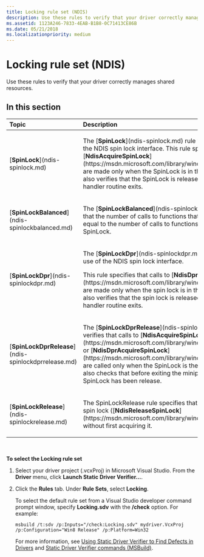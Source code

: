 ```yaml
---
title: Locking rule set (NDIS)
description: Use these rules to verify that your driver correctly manages shared resources.
ms.assetid: 1123A246-7833-4EAB-B1B8-0C71413CE86B
ms.date: 05/21/2018
ms.localizationpriority: medium
---
```


# Locking rule set (NDIS)


Use these rules to verify that your driver correctly manages shared resources.

## In this section


<table>
<colgroup>
<col width="50%" />
<col width="50%" />
</colgroup>
<thead>
<tr class="header">
<th align="left">Topic</th>
<th align="left">Description</th>
</tr>
</thead>
<tbody>
<tr class="odd">
<td align="left"><p>[<strong>SpinLock</strong>](ndis-spinlock.md)</p></td>
<td align="left"><p>The [<strong>SpinLock</strong>](ndis-spinlock.md) rule verifies the correct use of the NDIS spin lock interface. This rule specifies that calls to [<strong>NdisAcquireSpinLock</strong>](https://msdn.microsoft.com/library/windows/hardware/ff560699) are made only when the SpinLock is in the unlocked state. This rule also verifies that the SpinLock is released before the miniport handler routine exits.</p></td>
</tr>
<tr class="even">
<td align="left"><p>[<strong>SpinLockBalanced</strong>](ndis-spinlockbalanced.md)</p></td>
<td align="left"><p>The [<strong>SpinLockBalanced</strong>](ndis-spinlockbalanced.md) rule verifies that the number of calls to functions that acquire a SpinLock are equal to the number of calls to functions that release the same SpinLock.</p></td>
</tr>
<tr class="odd">
<td align="left"><p>[<strong>SpinLockDpr</strong>](ndis-spinlockdpr.md)</p></td>
<td align="left"><p>The [<strong>SpinLockDpr</strong>](ndis-spinlockdpr.md) rule verifies the correct use of the NDIS spin lock interface.</p>
<p>This rule specifies that calls to [<strong>NdisDprAcquireSpinLock</strong>](https://msdn.microsoft.com/library/windows/hardware/ff561749) are made only when the spin lock is in the unlocked state. This rule also verifies that the spin lock is released before the miniport handler routine exits.</p></td>
</tr>
<tr class="even">
<td align="left"><p>[<strong>SpinLockDprRelease</strong>](ndis-spinlockdprrelease.md)</p></td>
<td align="left"><p>The [<strong>SpinLockDprRelease</strong>](ndis-spinlockdprrelease.md) rule verifies that calls to [<strong>NdisAcquireSpinLock</strong>](https://msdn.microsoft.com/library/windows/hardware/ff560699) or [<strong>NdisDprAcquireSpinLock</strong>](https://msdn.microsoft.com/library/windows/hardware/ff561749) are called only when the SpinLock is the &quot;unlocked&quot; state. This rule also checks that before exiting the miniport handler routine the SpinLock has been release.</p></td>
</tr>
<tr class="odd">
<td align="left"><p>[<strong>SpinLockRelease</strong>](ndis-spinlockrelease.md)</p></td>
<td align="left"><p>The SpinLockRelease rule specifies that a driver must not release a spin lock ([<strong>NdisReleaseSpinLock</strong>](https://msdn.microsoft.com/library/windows/hardware/ff564524)) without first acquiring it.</p></td>
</tr>
</tbody>
</table>

 

**To select the Locking rule set**

1.  Select your driver project (.vcxProj) in Microsoft Visual Studio. From the **Driver** menu, click **Launch Static Driver Verifier…**.

2.  Click the **Rules** tab. Under **Rule Sets**, select **Locking**.

    To select the default rule set from a Visual Studio developer command prompt window, specify **Locking.sdv** with the **/check** option. For example:

    ```
    msbuild /t:sdv /p:Inputs="/check:Locking.sdv" mydriver.VcxProj /p:Configuration="Win8 Release" /p:Platform=Win32
    ```

    For more information, see [Using Static Driver Verifier to Find Defects in Drivers](https://msdn.microsoft.com/library/windows/hardware/hh454281) and [Static Driver Verifier commands (MSBuild)](https://msdn.microsoft.com/library/windows/hardware/hh466459).

 

 





